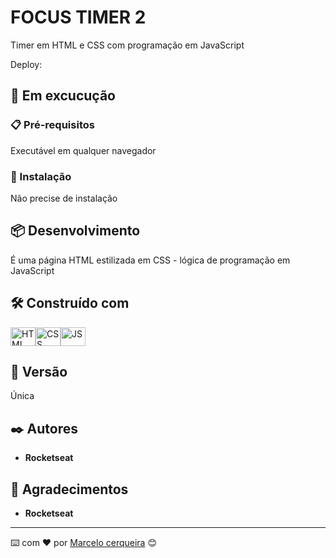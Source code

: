 # FOCUS TIMER 2

Timer em HTML e CSS com programação em JavaScript

Deploy:

## 🚀 Em excucução

### 📋 Pré-requisitos

Executável em qualquer navegador

### 🔧 Instalação

Não precise de instalação

## 📦 Desenvolvimento

É uma página HTML estilizada em CSS - lógica de programação em JavaScript

## 🛠️ Construído com

<img align="center" alt="HTML" height="30" width="40" src="https://cdn.worldvectorlogo.com/logos/html-1.svg"><img align="center" alt="CSS" height="30" width="40" src="https://cdn.worldvectorlogo.com/logos/css-3.svg"><img align="center" alt="JS" height="30" width="40" src="https://cdn.worldvectorlogo.com/logos/javascript-1.svg">

## 📌 Versão

Única

## ✒️ Autores

- **Rocketseat**

## 🎁 Agradecimentos

- **Rocketseat**

---

⌨️ com ❤️ por [Marcelo cerqueira](https://gist.github.com/Marcelocerqueira) 😊
